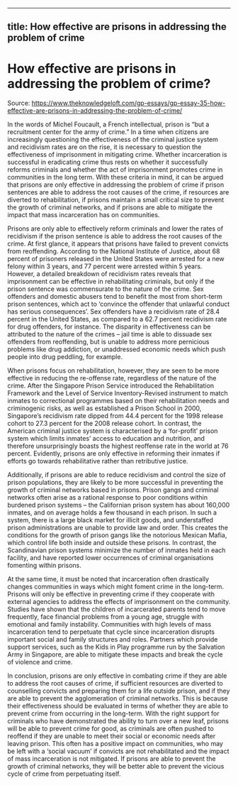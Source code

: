 
---
title: How effective are prisons in addressing the problem of crime
---
# How effective are prisons in addressing the problem of crime?

Source: https://www.theknowledgeloft.com/gp-essays/gp-essay-35-how-effective-are-prisons-in-addressing-the-problem-of-crime/

In the words of Michel Foucault, a French intellectual, prison is “but a recruitment center for the army of crime.” In a time when citizens are increasingly questioning the effectiveness of the criminal justice system and recidivism rates are on the rise, it is necessary to question the effectiveness of imprisonment in mitigating crime. Whether incarceration is successful in eradicating crime thus rests on whether it successfully reforms criminals and whether the act of imprisonment promotes crime in communities in the long term. With these criteria in mind, it can be argued that prisons are only effective in addressing the problem of crime if prison sentences are able to address the root causes of the crime, if resources are diverted to rehabilitation, if prisons maintain a small critical size to prevent the growth of criminal networks, and if prisons are able to mitigate the impact that mass incarceration has on communities.

Prisons are only able to effectively reform criminals and lower the rates of recidivism if the prison sentence is able to address the root causes of the crime. At first glance, it appears that prisons have failed to prevent convicts from reoffending. According to the National Institute of Justice, about 68 percent of prisoners released in the United States were arrested for a new felony within 3 years, and 77 percent were arrested within 5 years. However, a detailed breakdown of recidivism rates reveals that imprisonment can be effective in rehabilitating criminals, but only if the prison sentence was commensurate to the nature of the crime. Sex offenders and domestic abusers tend to benefit the most from short-term prison sentences, which act to ‘convince the offender that unlawful conduct has serious consequences’. Sex offenders have a recidivism rate of 28.4 percent in the United States, as compared to a 62.7 percent recidivism rate for drug offenders, for instance. The disparity in effectiveness can be attributed to the nature of the crimes – jail time is able to dissuade sex offenders from reoffending, but is unable to address more pernicious problems like drug addiction, or unaddressed economic needs which push people into drug peddling, for example.

When prisons focus on rehabilitation, however, they are seen to be more effective in reducing the re-offense rate, regardless of the nature of the crime. After the Singapore Prison Service introduced the Rehabilitation Framework and the Level of Service Inventory-Revised instrument to match inmates to correctional programmes based on their rehabilitation needs and criminogenic risks, as well as established a Prison School in 2000, Singapore’s recidivism rate dipped from 44.4 percent for the 1998 release cohort to 27.3 percent for the 2008 release cohort. In contrast, the American criminal justice system is characterised by a ‘for-profit’ prison system which limits inmates’ access to education and nutrition, and therefore unsurprisingly boasts the highest reoffense rate in the world at 76 percent. Evidently, prisons are only effective in reforming their inmates if efforts go towards rehabilitative rather than retributive justice. 

Additionally, if prisons are able to reduce recidivism and control the size of prison populations, they are likely to be more successful in preventing the growth of criminal networks based in prisons. Prison gangs and criminal networks often arise as a rational response to poor conditions within burdened prison systems – the Californian prison system has about 160,000 inmates, and on average holds a few thousand in each prison. In such a system, there is a large black market for illicit goods, and understaffed prison administrations are unable to provide law and order. This creates the conditions for the growth of prison gangs like the notorious Mexican Mafia, which control life both inside and outside these prisons. In contrast, the Scandinavian prison systems minimize the number of inmates held in each facility, and have reported lower occurrences of criminal organisations fomenting within prisons. 

At the same time, it must be noted that incarceration often drastically changes communities in ways which might foment crime in the long-term. Prisons will only be effective in preventing crime if they cooperate with external agencies to address the effects of imprisonment on the community. Studies have shown that the children of incarcerated parents tend to move frequently, face financial problems from a young age, struggle with emotional and family instability. Communities with high levels of mass incarceration tend to perpetuate that cycle since incarceration disrupts important social and family structures and roles. Partners which provide support services, such as the Kids in Play programme run by the Salvation Army in Singapore, are able to mitigate these impacts and break the cycle of violence and crime. 

In conclusion, prisons are only effective in combating crime if they are able to address the root causes of crime, if sufficient resources are diverted to counselling convicts and preparing them for a life outside prison, and if they are able to prevent the agglomeration of criminal networks. This is because their effectiveness should be evaluated in terms of whether they are able to prevent crime from occurring in the long-term. With the right support for criminals who have demonstrated the ability to turn over a new leaf, prisons will be able to prevent crime for good, as criminals are often pushed to reoffend if they are unable to meet their social or economic needs after leaving prison. This often has a positive impact on communities, who may be left with a ‘social vacuum’ if convicts are not rehabilitated and the impact of mass incarceration is not mitigated. If prisons are able to prevent the growth of criminal networks, they will be better able to prevent the vicious cycle of crime from perpetuating itself. 